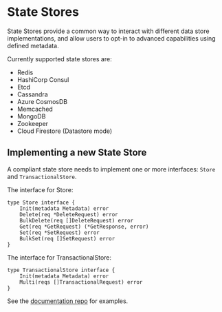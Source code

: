 # State Stores

State Stores provide a common way to interact with different data store implementations, and allow users to opt-in to advanced capabilities using defined metadata.

Currently supported state stores are:

* Redis
* HashiCorp Consul
* Etcd
* Cassandra
* Azure CosmosDB
* Memcached
* MongoDB
* Zookeeper
* Cloud Firestore (Datastore mode)

## Implementing a new State Store

A compliant state store needs to implement one or more interfaces: `Store` and `TransactionalStore`.

The interface for Store:

```
type Store interface {
	Init(metadata Metadata) error
	Delete(req *DeleteRequest) error
	BulkDelete(req []DeleteRequest) error
	Get(req *GetRequest) (*GetResponse, error)
	Set(req *SetRequest) error
	BulkSet(req []SetRequest) error
}
```

The interface for TransactionalStore:

```
type TransactionalStore interface {
	Init(metadata Metadata) error
	Multi(reqs []TransactionalRequest) error
}
```

See the [documentation repo](https://github.com/dapr/docs/tree/master/howto) for examples.  
